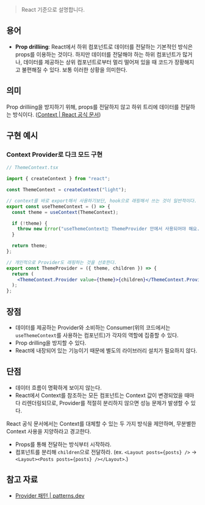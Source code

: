 > React 기준으로 설명합니다.

## 용어

- **Prop drilliing**: React에서 하위 컴포넌트로 데이터를 전달하는 기본적인 방식은 props를 이용하는 것이다. 하지만 데이터를 전달해야 하는 하위 컴포넌트가 많거나, 데이터를 제공하는 상위 컴포넌트로부터 멀리 떨어져 있을 때 코드가 장황해지고 불편해질 수 있다. 보통 이러한 상황을 의미한다.

## 의미

Prop drilliing을 방지하기 위해, props를 전달하지 않고 하위 트리에 데이터를 전달하는 방식이다.
([Context | React 공식 문서](https://react.dev/learn/passing-data-deeply-with-context))

## 구현 예시

### Context Provider로 다크 모드 구현

```jsx
// ThemeContext.tsx

import { createContext } from "react";

const ThemeContext = createContext("light");

// context를 바로 export해서 사용하기보단, hook으로 래핑해서 쓰는 것이 일반적이다.
export const useThemeContext = () => {
  const theme = useContext(ThemeContext);

  if (!theme) {
    throw new Error("useThemeContext는 ThemeProvider 안에서 사용되어야 해요.");
  }

  return theme;
};

// 개인적으로 Provider도 래핑하는 것을 선호한다.
export const ThemeProvider = ({ theme, children }) => {
  return (
    <ThemeContext.Provider value={theme}>{children}</ThemeContext.Provider>
  );
};
```

## 장점

- 데이터를 제공하는 Provider와 소비하는 Consumer(위의 코드에서는 `useThemeContext`를 사용하는 컴포넌트)가 각자의 역할에 집중할 수 있다.
- Prop drilling을 방지할 수 있다.
- React에 내장되어 있는 기능이기 때문에 별도의 라이브러리 설치가 필요하지 않다.

## 단점

- 데이터 흐름이 명확하게 보이지 않는다.
- React에서 Context를 참조하는 모든 컴포넌트는 Context 값이 변경되었을 때마다 리렌더링되므로, Provider를 적절히 분리하지 않으면 성능 문제가 발생할 수 있다.

React 공식 문서에서는 Context를 대체할 수 있는 두 가지 방식을 제안하며, 무분별한 Context 사용을 지양하라고 경고한다.

- Props를 통해 전달하는 방식부터 시작하라.
- 컴포넌트를 분리해 `children`으로 전달하라. (ex. `<Layout posts={posts} />` → `<Layout><Posts posts={posts} /></Layout>`.)

## 참고 자료

- [Provider 패턴 | patterns.dev](https://patterns-dev-kr.github.io/design-patterns/provider-pattern/)